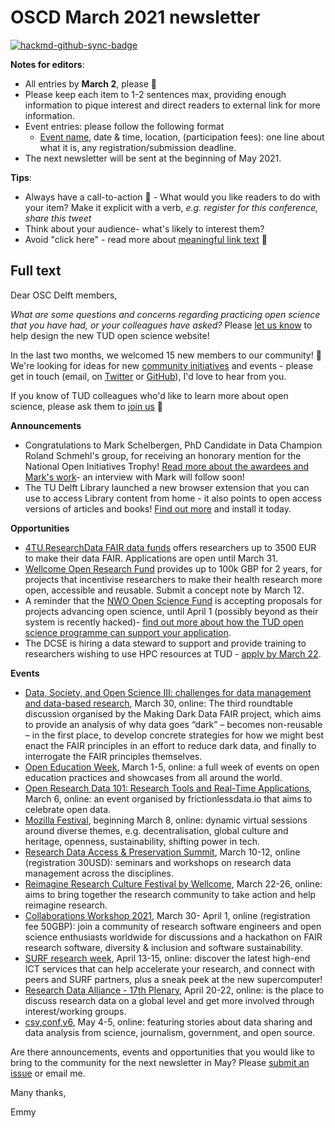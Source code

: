 # OSCD March 2021 newsletter

[![hackmd-github-sync-badge](https://hackmd.io/YQp3Jwb1Qt6efBM4wQ-RFA/badge)](https://hackmd.io/YQp3Jwb1Qt6efBM4wQ-RFA)


**Notes for editors**: 
- All entries by **March 2**, please :pray: 
- Please keep each item to 1-2 sentences max, providing enough information to pique interest and direct readers to external link for more information. 
- Event entries: please follow the following format
    -  [Event name](eventlink), date & time, location, (participation fees): one line about what it is, any registration/submission deadline.
-  The next newsletter will be sent at the beginning of May 2021.

**Tips**:
- Always have a call-to-action :loudspeaker: - What would you like readers to do with your item? Make it explicit with a verb, *e.g. register for this conference, share this tweet*
- Think about your audience- what's likely to interest them? 
- Avoid "click here" - read more about [meaningful link text](https://accessibility.princeton.edu/how/content/links) :link:

## Full text

Dear OSC Delft members, 

*What are some questions and concerns regarding practicing open science that you have had, or your colleagues have asked?* Please [let us know](https://forms.gle/vzhVEVZcmzubAzvW7) to help design the new TUD open science website!

In the last two months, we welcomed 15 new members to our community! :tada: We're looking for ideas for new [community initiatives](https://osc-delft.github.io/initiatives) and events - please get in touch (email, on [Twitter](https://twitter.com/oscdelft) or [GitHub](https://github.com/osc-delft/ideas-and-plans)), I'd love to hear from you. 

If you know of TUD colleagues who'd like to learn more about open science, please ask them to [join us](https://osc-delft.github.io/join) :sunflower: 

**Announcements**
- Congratulations to Mark Schelbergen, PhD Candidate in Data Champion Roland Schmehl's group, for receiving an honorary mention for the National Open Initiatives Trophy! [Read more about the awardees and Mark's work](https://opensciencefestival.nl/the-open-initiative-trophies/)- an interview with Mark will follow soon!
- The TU Delft Library launched a new browser extension that you can use to access Library content from home - it also points to open access versions of articles and books! [Find out more](https://www.tudelft.nl/library/access) and install it today.

**Opportunities**

- [4TU.ResearchData FAIR data funds](https://data.4tu.nl/info/en/use/fair-data-fund/) offers researchers up to 3500 EUR to make their data FAIR. Applications are open until March 31.
- [Wellcome Open Research Fund](https://wellcome.org/grant-funding/schemes/open-research-fund) provides up to 100k GBP for 2 years, for projects that incentivise researchers to make their health research more open, accessible and reusable. Submit a concept note by March 12.
- A reminder that the [NWO Open Science Fund](https://www.nwo.nl/en/calls/open-science-fund-2020/2021) is accepting proposals for projects advancing open science, until April 1 (possibly beyond as their system is recently hacked)- [find out more about how the TUD open science programme can support your application](https://openworking.wordpress.com/2021/01/06/nwo-open-science-fund-support-for-tu-delft-applicants-and-grantees/).
- The DCSE is hiring a data steward to support and provide training to researchers wishing to use HPC resources at TUD - [apply by March 22](https://www.academictransfer.com/en/298110/data-steward-hpc-training/). 

**Events**
- [Data, Society, and Open Science III: challenges for data management and data-based research](https://www.makingdarkdatafair.com/event-details/data-society-and-open-science-iii-challenges-for-data-management-and-data-based-research), March 30, online: The third roundtable discussion organised by the Making Dark Data FAIR project, which aims to provide an analysis of why data goes “dark” – becomes non-reusable – in the first place, to develop concrete strategies for how we might best enact the FAIR principles in an effort to reduce dark data, and finally to interrogate the FAIR principles themselves. 
- [Open Education Week](https://www.openeducationweek.org/schedule), March 1-5, online: a full week of events on open education practices and showcases from all around the world.
- [Open Research Data 101: Research Tools and Real-Time Applications](https://fellows.frictionlessdata.io/), March 6, online: an event organised by frictionlessdata.io that aims to celebrate open data.
- [Mozilla Festival](https://www.mozillafestival.org/en/), beginning March 8, online: dynamic virtual sessions around diverse themes, e.g. decentralisation, global culture and heritage, openness, sustainability, shifting power in tech. 
- [Research Data Access & Preservation Summit](https://rdapassociation.org/2021-Summit-Registration), March 10-12, online (registration 30USD): seminars and workshops on research data management across the disciplines. 
- [Reimagine Research Culture Festival by Wellcome](https://wellcome.org/what-we-do/our-work/research-culture/reimagine-research-solutions-summit), March 22-26, online: aims to bring together the research community to take action and help reimagine research. 
- [Collaborations Workshop 2021](https://www.software.ac.uk/cw21), March 30- April 1, online (registration fee 50GBP): join a community of research software engineers and open science enthusiasts worldwide for discussions and a hackathon on FAIR research software, diversity & inclusion and software sustainability.
- [SURF research week](https://www.surf.nl/en/agenda/surf-research-week?dst=n1628), April 13-15, online: discover the latest high-end ICT services that can help accelerate your research, and connect with peers and SURF partners, plus a sneak peek at the new supercomputer! 
- [Research Data Alliance - 17th Plenary](https://www.rd-alliance.org/plenaries/rda-17th-plenary-meeting-edinburgh-virtual), April 20-22, online: is the place to discuss research data on a global level and get more involved through interest/working groups.
- [csv,conf,v6](https://csvconf.com/), May 4-5, online: featuring stories about data sharing and data analysis from science, journalism, government, and open source.

Are there announcements, events and opportunities that you would like to bring to the community for the next newsletter in May? Please [submit an issue](https://github.com/osc-delft/newsletters/issues) or email me.

Many thanks,

Emmy